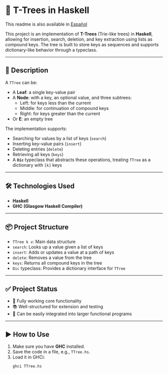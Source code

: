 # 🌳 T-Trees in Haskell

This readme is also available in [Español](README.es.md)

This project is an implementation of **T-Trees** (Trie-like trees) in **Haskell**, allowing for insertion, search, deletion, and key extraction using lists as compound keys. The tree is built to store keys as sequences and supports dictionary-like behavior through a typeclass.

---

## 🧠 Description

A `TTree` can be:

- A **Leaf**: a single key-value pair
- A **Node**: with a key, an optional value, and three subtrees:
  - Left: for keys less than the current
  - Middle: for continuation of compound keys
  - Right: for keys greater than the current
- Or **E**: an empty tree

The implementation supports:

- Searching for values by a list of keys (`search`)
- Inserting key-value pairs (`insert`)
- Deleting entries (`delete`)
- Retrieving all keys (`keys`)
- A **`Dic`** typeclass that abstracts these operations, treating `TTree` as a dictionary with `[k]` keys

---

## 🛠️ Technologies Used

- **Haskell**
- **GHC (Glasgow Haskell Compiler)**

---

## 📦 Project Structure

- `TTree k v`: Main data structure
- `search`: Looks up a value given a list of keys
- `insert`: Adds or updates a value at a path of keys
- `delete`: Removes a value from the tree
- `keys`: Returns all compound keys in the tree
- `Dic` typeclass: Provides a dictionary interface for `TTree`

---

## ✅ Project Status

- 🔧 Fully working core functionality  
- 📚 Well-structured for extension and testing  
- 🧪 Can be easily integrated into larger functional programs

---

## ▶️ How to Use

1. Make sure you have **GHC** installed.  
2. Save the code in a file, e.g., `TTree.hs`.
3. Load it in GHCi:
   ```bash
   ghci TTree.hs
   ```
